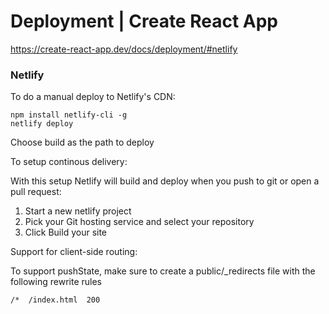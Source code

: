 # Deployment | Create React App

https://create-react-app.dev/docs/deployment/#netlify


### Netlify

To do a manual deploy to Netlify's CDN:

```
npm install netlify-cli -g
netlify deploy
```

Choose build as the path to deploy


To setup continous delivery:

With this setup Netlify will build and deploy when you push to git or open a pull request:


1. Start a new netlify project
2. Pick your Git hosting service and select your repository
3. Click Build your site


Support for client-side routing:

To support pushState, make sure to create a public/\_redirects file with the following rewrite rules

```
/*  /index.html  200
```